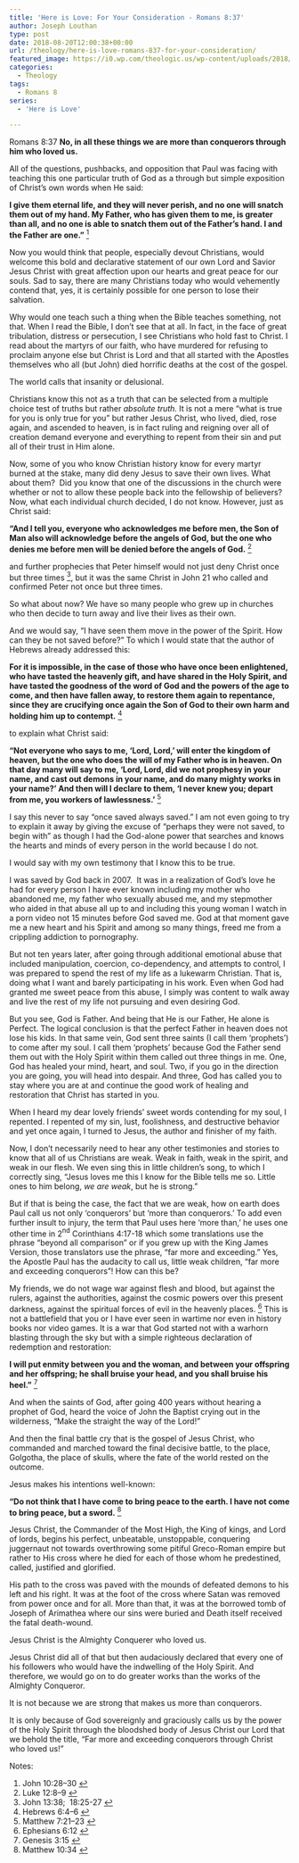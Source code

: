 ```yaml
---
title: 'Here is Love: For Your Consideration - Romans 8:37'
author: Joseph Louthan
type: post
date: 2018-08-20T12:00:38+00:00
url: /theology/here-is-love-romans-837-for-your-consideration/
featured_image: https://i0.wp.com/theologic.us/wp-content/uploads/2018/08/MV5BMTI2OTA1MTEzMV5BMl5BanBnXkFtZTcwMzg1NTIyMw@@._V1_SX1777_CR001777927_AL_.jpg?resize=825%2C510
categories:
  - Theology
tags:
  - Romans 8
series:
  - 'Here is Love'

---
```

<p class="p1">
  Romans 8:37<i> </i><b>No, in all these things we are more than conquerors through him who loved us.</b>
</p>

<p class="p1">
  All of the questions, pushbacks, and opposition that Paul was facing with teaching this one particular truth of God as a through but simple exposition of Christ’s own words when He said:
</p>

<p class="p1">
  <b>I give them eternal life, and they will never perish, and no one will snatch them out of my hand. </b><i> </i><b>My Father, who has given them to me, is greater than all, and no one is able to snatch them out of the Father’s hand. </b><i> </i><b>I and the Father are one.”</b> <a class="simple-footnote" title="John 10:28–30" id="return-note-3850-1" href="#note-3850-1"><sup>1</sup></a>
</p>

<p class="p1">
  Now you would think that people, especially devout Christians, would welcome this bold and declarative statement of our own Lord and Savior Jesus Christ with great affection upon our hearts and great peace for our souls. Sad to say, there are many Christians today who would vehemently contend that, yes, it is certainly possible for one person to lose their salvation.
</p>

<p class="p1">
  Why would one teach such a thing when the Bible teaches something, not that. When I read the Bible, I don’t see that at all. In fact, in the face of great tribulation, distress or persecution, I see Christians who hold fast to Christ. I read about the martyrs of our faith, who have murdered for refusing to proclaim anyone else but Christ is Lord and that all started with the Apostles themselves who all (but John) died horrific deaths at the cost of the gospel.
</p>

<p class="p1">
  The world calls that insanity or delusional.
</p>

<p class="p1">
  Christians know this not as a truth that can be selected from a multiple choice test of truths but rather <i>absolute truth.</i> It is not a mere “what is true for you is only true for you” but rather Jesus Christ, who lived, died, rose again, and ascended to heaven, is in fact ruling and reigning over all of creation demand everyone and everything to repent from their sin and put all of their trust in Him alone.
</p>

<p class="p1">
  Now, some of you who know Christian history know for every martyr burned at the stake, many did deny Jesus to save their own lives. What about them?<span class="Apple-converted-space">  </span>Did you know that one of the discussions in the church were whether or not to allow these people back into the fellowship of believers? Now, what each individual church decided, I do not know. However, just as Christ said:
</p>

<p class="p1">
  <b>“And I tell you, everyone who acknowledges me before men, the Son of Man also will acknowledge before the angels of God, </b><i> </i><b>but the one who denies me before men will be denied before the angels of God.</b> <a class="simple-footnote" title="Luke 12:8–9" id="return-note-3850-2" href="#note-3850-2"><sup>2</sup></a>
</p>

<p class="p1">
  and further prophecies that Peter himself would not just deny Christ once but three times <a class="simple-footnote" title="John 13:38;  18:25-27" id="return-note-3850-3" href="#note-3850-3"><sup>3</sup></a>, but it was the same Christ in John 21 who called and confirmed Peter not once but three times.
</p>

<p class="p1">
  So what about now? We have so many people who grew up in churches who then decide to turn away and live their lives as their own.
</p>

<p class="p1">
  And we would say, “I have seen them move in the power of the Spirit. How can they be not saved before?” To which I would state that the author of Hebrews already addressed this:
</p>

<p class="p1">
  <b>For it is impossible, in the case of those who have once been enlightened, who have tasted the heavenly gift, and have shared in the Holy Spirit, </b><i> </i><b>and have tasted the goodness of the word of God and the powers of the age to come, </b><i> </i><b>and then have fallen away, to restore them again to repentance, since they are crucifying once again the Son of God to their own harm and holding him up to contempt.</b> <a class="simple-footnote" title="Hebrews 6:4–6" id="return-note-3850-4" href="#note-3850-4"><sup>4</sup></a>
</p>

<p class="p1">
  to explain what Christ said:
</p>

<p class="p1">
  <b>“Not everyone who says to me, ‘Lord, Lord,’ will enter the kingdom of heaven, but the one who does the will of my Father who is in heaven. </b><i> </i><b>On that day many will say to me, ‘Lord, Lord, did we not prophesy in your name, and cast out demons in your name, and do many mighty works in your name?’ </b><i> </i><b>And then will I declare to them, ‘I never knew you; depart from me, you workers of lawlessness.’</b> <a class="simple-footnote" title="Matthew 7:21–23" id="return-note-3850-5" href="#note-3850-5"><sup>5</sup></a>
</p>

<p class="p1">
  I say this never to say “once saved always saved.” I am not even going to try to explain it away by giving the excuse of “perhaps they were not saved, to begin with” as though I had the God-alone power that searches and knows the hearts and minds of every person in the world because I do not.
</p>

<p class="p1">
  I would say with my own testimony that I know this to be true.
</p>

<p class="p1">
  I was saved by God back in 2007.<span class="Apple-converted-space">  </span>It was in a realization of God’s love he had for every person I have ever known including my mother who abandoned me, my father who sexually abused me, and my stepmother who aided in that abuse all up to and including this young woman I watch in a porn video not 15 minutes before God saved me. God at that moment gave me a new heart and his Spirit and among so many things, freed me from a crippling addiction to pornography.
</p>

<p class="p1">
  But not ten years later, after going through additional emotional abuse that included manipulation, coercion, co-dependency, and attempts to control, I was prepared to spend the rest of my life as a lukewarm Christian. That is, doing what I want and barely participating in his work. Even when God had granted me sweet peace from this abuse, I simply was content to walk away and live the rest of my life not pursuing and even desiring God.
</p>

<p class="p1">
  But you see, God is Father. And being that He is our Father, He alone is Perfect. The logical conclusion is that the perfect Father in heaven does not lose his kids. In that same vein, God sent three saints (I call them ‘prophets’) to come after my soul. I call them ‘prophets’ because God the Father send them out with the Holy Spirit within them called out three things in me. One, God has healed your mind, heart, and soul. Two, if you go in the direction you are going, you will head into despair. And three, God has called you to stay where you are at and continue the good work of healing and restoration that Christ has started in you.
</p>

<p class="p1">
  When I heard my dear lovely friends’ sweet words contending for my soul, I repented. I repented of my sin, lust, foolishness, and destructive behavior and yet once again, I turned to Jesus, the author and finisher of my faith.
</p>

<p class="p1">
  Now, I don’t necessarily need to hear any other testimonies and stories to know that all of us Christians are weak. Weak in faith, weak in the spirit, and weak in our flesh. We even sing this in little children’s song, to which I correctly sing, “Jesus loves me this I know for the Bible tells me so. Little ones to him belong, <i>we are weak</i>, but he is strong.”
</p>

<p class="p1">
  But if that is being the case, the fact that we are weak, how on earth does Paul call us not only ‘conquerors’ but &#8216;more than conquerors.’ To add even further insult to injury, the term that Paul uses here ‘more than,’ he uses one other time in 2<span class="s1"><sup>nd</sup></span> Corinthians 4:17-18 which some translations use the phrase “beyond all comparison” or if you grew up with the King James Version, those translators use the phrase, “far more and exceeding.” Yes, the Apostle Paul has the audacity to call us, little weak children, &#8220;far more and exceeding conquerors&#8221;! How can this be?
</p>

<p class="p1">
  My friends, we do not wage war against flesh and blood, but against the rulers, against the authorities, against the cosmic powers over this present darkness, against the spiritual forces of evil in the heavenly places. <a class="simple-footnote" title="Ephesians 6:12" id="return-note-3850-6" href="#note-3850-6"><sup>6</sup></a> This is not a battlefield that you or I have ever seen in wartime nor even in history books nor video games. It is a war that God started not with a warhorn blasting through the sky but with a simple righteous declaration of redemption and restoration:
</p>

<p class="p1">
  <b>I will put enmity between you and the woman, and between your offspring and her offspring; he shall bruise your head, and you shall bruise his heel.”</b> <a class="simple-footnote" title="Genesis 3:15" id="return-note-3850-7" href="#note-3850-7"><sup>7</sup></a>
</p>

<p class="p1">
  And when the saints of God, after going 400 years without hearing a prophet of God, heard the voice of John the Baptist crying out in the wilderness, “Make the straight the way of the Lord!”
</p>

<p class="p1">
  And then the final battle cry that is the gospel of Jesus Christ, who commanded and marched toward the final decisive battle, to the place, Golgotha, the place of skulls, where the fate of the world rested on the outcome.
</p>

<p class="p1">
  Jesus makes his intentions well-known:
</p>

<p class="p1">
  <b>“Do not think that I have come to bring peace to the earth. I have not come to bring peace, but a sword.</b> <a class="simple-footnote" title="Matthew 10:34" id="return-note-3850-8" href="#note-3850-8"><sup>8</sup></a>
</p>

<p class="p1">
  Jesus Christ, the Commander of the Most High, the King of kings, and Lord of lords, begins his perfect, unbeatable, unstoppable, conquering juggernaut not towards overthrowing some pitiful Greco-Roman empire but rather to His cross where he died for each of those whom he predestined, called, justified and glorified.
</p>

<p class="p1">
  His path to the cross was paved with the mounds of defeated demons to his left and his right. It was at the foot of the cross where Satan was removed from power once and for all. More than that, it was at the borrowed tomb of Joseph of Arimathea where our sins were buried and Death itself received the fatal death-wound.
</p>

<p class="p1">
  Jesus Christ is the Almighty Conquerer who loved us.
</p>

<p class="p1">
  Jesus Christ did all of that but then audaciously declared that every one of his followers who would have the indwelling of the Holy Spirit. And therefore, we would go on to do greater works than the works of the Almighty Conqueror.
</p>

<p class="p1">
  It is not because we are strong that makes us more than conquerors.
</p>

<p class="p1">
  It is only because of God sovereignly and graciously calls us by the power of the Holy Spirit through the bloodshed body of Jesus Christ our Lord that we behold the title, “Far more and exceeding conquerors through Christ who loved us!”
</p>

<div class="simple-footnotes">
  <p class="notes">
    Notes:
  </p>
  
  <ol>
    <li id="note-3850-1">
      John 10:28–30 <a href="#return-note-3850-1">&#8617;</a>
    </li>
    <li id="note-3850-2">
      Luke 12:8–9 <a href="#return-note-3850-2">&#8617;</a>
    </li>
    <li id="note-3850-3">
      John 13:38;<span class="Apple-converted-space">  </span>18:25-27 <a href="#return-note-3850-3">&#8617;</a>
    </li>
    <li id="note-3850-4">
      Hebrews 6:4–6 <a href="#return-note-3850-4">&#8617;</a>
    </li>
    <li id="note-3850-5">
      Matthew 7:21–23 <a href="#return-note-3850-5">&#8617;</a>
    </li>
    <li id="note-3850-6">
      Ephesians 6:12 <a href="#return-note-3850-6">&#8617;</a>
    </li>
    <li id="note-3850-7">
      Genesis 3:15 <a href="#return-note-3850-7">&#8617;</a>
    </li>
    <li id="note-3850-8">
      Matthew 10:34 <a href="#return-note-3850-8">&#8617;</a>
    </li>
  </ol>
</div>
